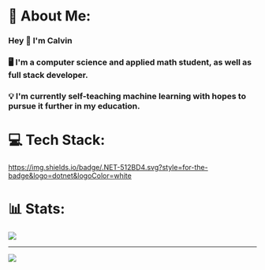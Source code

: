 # 🌌 About Me:
### Hey 👋 I'm Calvin
### 🖥️ I'm a computer science and applied math student, as well as full stack developer.
### 💡 I'm currently self-teaching machine learning with hopes to pursue it further in my education.


# 💻 Tech Stack:
https://img.shields.io/badge/.NET-512BD4.svg?style=for-the-badge&logo=dotnet&logoColor=white

# 📊 Stats:
![](https://github-readme-streak-stats.herokuapp.com/?user=beamxrr&theme=synthwave&hide_border=false)<br/>

---
[![](https://visitcount.itsvg.in/api?id=beamxrr&icon=9&color=6)](https://visitcount.itsvg.in)

<!-- Proudly created with GPRM ( https://gprm.itsvg.in ) -->
